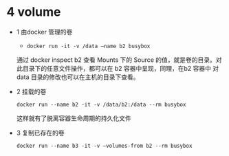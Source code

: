 # 4 volume

- 1 由docker 管理的卷
    - `docker run -it -v /data —name b2 busybox`

    通过 docker inspect b2 查看 Mounts 下的 Source 的值，就是卷的目录。对此目录下的任意文件操作，都可以在 b2 容器中呈现，同理，在b2 容器中 对 data 目录的修改也可以在主机的目录下查看。

- 2 挂载的卷

    `docker run --name b2 -it -v /data/b2:/data --rm busybox`

    这样就有了脱离容器生命周期的持久化文件

- 3 复制已存在的卷

    `docker run --name b3 -it -v —volumes-from b2 --rm busybox`